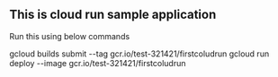 ## This is cloud run sample application

Run this using below commands

gcloud builds submit --tag gcr.io/test-321421/firstcoludrun
gcloud run deploy --image gcr.io/test-321421/firstcoludrun

